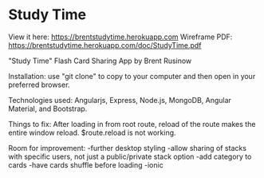 # Study Time

View it here: https://brentstudytime.herokuapp.com
Wireframe PDF: https://brentstudytime.herokuapp.com/doc/StudyTime.pdf

"Study Time" Flash Card Sharing App by Brent Rusinow

Installation: use "git clone" to copy to your computer and then open in your preferred browser.

Technologies used: Angularjs, Express, Node.js, MongoDB, Angular Material, and Bootstrap.

Things to fix: After loading in from root route, reload of the route makes the entire window reload. $route.reload is not working.

Room for improvement: 
-further desktop styling 
-allow sharing of stacks with specific users, not just a public/private stack option
-add category to cards
-have cards shuffle before loading
-ionic
